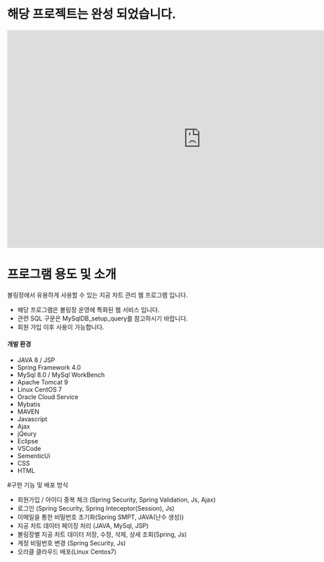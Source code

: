# 해당 프로젝트는 완성 되었습니다.  

<iframe width="893" height="502" src="https://www.youtube.com/embed/m5Om6kCw980" frameborder="0" allow="accelerometer; autoplay; encrypted-media; gyroscope; picture-in-picture" allowfullscreen></iframe>
  
# 프로그램 용도 및 소개
    
볼링장에서 유용하게 사용할 수 있는 지공 차트 관리 웹 프로그램 입니다.  

* 해당 프로그램은 볼링장 운영에 특화된 웹 서비스 입니다.
* 관련 SQL 구문은 MySqlDB_setup_query를 참고하시기 바랍니다.
* 회원 가입 이후 사용이 가능합니다.

#### 개발 환경  
* JAVA 8 / JSP
* Spring Framework 4.0
* MySql 8.0 / MySql WorkBench
* Apache Tomcat 9
* Linux CentOS 7
* Oracle Cloud Service
* Mybatis
* MAVEN
* Javascript
* Ajax
* jQeury
* Eclipse
* VSCode
* SementicUi
* CSS 
* HTML

#구현 기능 및 배포 방식



* 회원가입 / 아이디 중복 체크 (Spring Security, Spring Validation, Js, Ajax)
* 로그인 (Spring Security, Spring Inteceptor(Session), Js)
* 이메일을 통한 비밀번호 초기화(Spring SMPT, JAVA(난수 생성))
* 지공 차트 데이터  페이징 처리 (JAVA, MySql, JSP)
* 볼링장별 지공 차트 데이터 저장, 수정, 삭제, 상세 조회(Spring, Js)
* 계정 비밀번호 변경 (Spring Security, Js)
* 오라클 클라우드 배포(Linux Centos7)